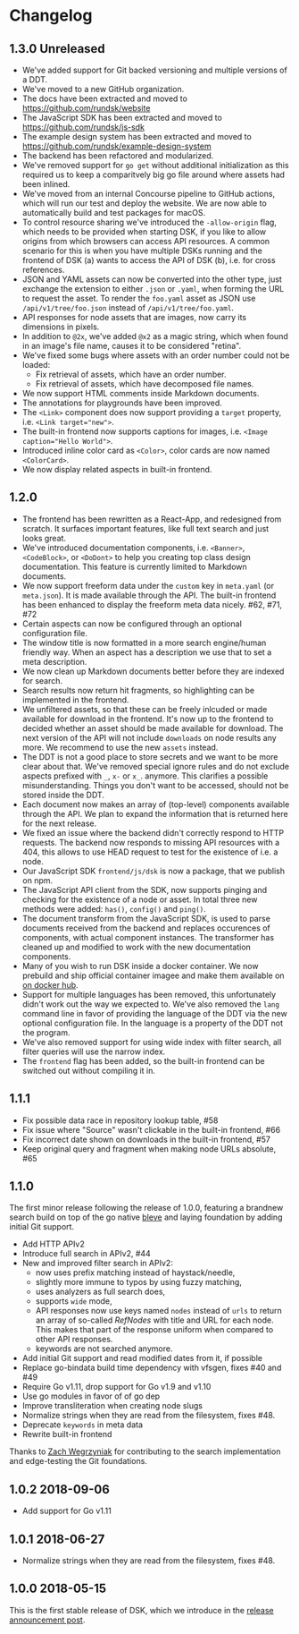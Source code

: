 # Changelog

## 1.3.0 Unreleased

- We've added support for Git backed versioning and multiple versions of a DDT.
- We've moved to a new GitHub organization.
- The docs have been extracted and moved to https://github.com/rundsk/website
- The JavaScript SDK has been extracted and moved to https://github.com/rundsk/js-sdk
- The example design system has been extracted and moved to https://github.com/rundsk/example-design-system
- The backend has been refactored and modularized.
- We've removed support for `go get` without additional initialization as this required us to
  keep a comparitvely big go file around where assets had been inlined.
- We've moved from an internal Concourse pipeline to GitHub actions, which will run our test
  and deploy the website. We are now able to automatically build and test packages for macOS.
- To control resource sharing we've introduced the `-allow-origin` flag, which
  needs to be provided when starting DSK, if you like to allow origins from which
  browsers can access API resources. A common scenario for this is when you have
  multiple DSKs running and the frontend of DSK (a) wants to access the API of DSK
  (b), i.e. for cross references.
- JSON and YAML assets can now be converted into the other type, just exchange the extension
  to either `.json` or `.yaml`, when forming the URL to request the asset. To render the `foo.yaml`
  asset as JSON use `/api/v1/tree/foo.json` instead of `/api/v1/tree/foo.yaml`.
- API responses for node assets that are images, now carry its dimensions in pixels.
- In addition to `@2x`, we've added `@x2` as a magic string, which when found in an image's file name, causes
  it to be considered "retina".
- We've fixed some bugs where assets with an order number could not be loaded:
	- Fix retrieval of assets, which have an order number.
	- Fix retrieval of assets, which have decomposed file names.
- We now support HTML comments inside Markdown documents.
- The annotations for playgrounds have been improved.
- The `<Link>` component does now support providing a `target` property, i.e. `<Link target="new">`.
- The built-in frontend now supports captions for images, i.e. `<Image caption="Hello World">`.
- Introduced inline color card as `<Color>`, color cards are now named `<ColorCard>`.
- We now display related aspects in built-in frontend.

## 1.2.0

- The frontend has been rewritten as a React-App, and redesigned
  from scratch. It surfaces important features, like full text search and
  just looks great.
- We've introduced documentation components, i.e. `<Banner>`, `<CodeBlock>`, or `<DoDont>` 
  to help you creating   top class design documentation. This feature is currently limited 
  to Markdown documents.
- We now support freeform data under the `custom` key in `meta.yaml` (or `meta.json`). It 
  is made available through the API. The built-in frontend has been enhanced to display 
  the freeform meta data nicely. #62, #71, #72
- Certain aspects can now be configured through an optional configuration file.
- The window title is now formatted in a more search engine/human friendly way.
  When an aspect has a description we use that to set a meta description.
- We now clean up Markdown documents better before they are indexed for search.
- Search results now return hit fragments, so highlighting can be implemented in the frontend.
- We unfiltered assets, so that these can be freely inlcuded or made available for
  download in the frontend. It's now up to the frontend to decided whether an asset
  should be made available for download. The next version of the API will not 
  include `downloads` on node results any more. We recommend to use the new `assets` 
  instead. 
- The DDT is not a good place to store secrets and we want to be more clear about that. We've
  removed special ignore rules and do not exclude aspects  prefixed with  `_`, `x-` or `x_`. 
  anymore. This clarifies a possible misunderstanding. Things you don't want to be accessed, 
  should not be stored inside the DDT.
- Each document now makes an array of (top-level) components available
  through the API. We plan to expand the information that 
  is returned here for the next release.
- We fixed an issue where the backend didn't correctly respond to HTTP
  requests. The backend now responds to missing API resources with a
  404, this allows to use HEAD request to test for the existence of i.e.
  a node.
- Our JavaScript SDK `frontend/js/dsk` is now a package, that we publish on npm.
- The JavaScript API client from the SDK, now supports pinging and    
  checking for the existence of a node or asset. In total three new     
  methods were added: `has()`, `config()` and `ping()`.                 
- The document transform from the JavaScript SDK, is used to parse documents
  received from the backend and replaces occurences of components, with 
  actual component instances. The transformer has cleaned up and modified 
  to work with the new documentation components.
- Many of you wish to run DSK inside a docker container. We now prebuild and ship official 
  container imagee and make them available on
  [on docker hub](https://cloud.docker.com/u/atelierdisko/repository/registry-1.docker.io/rundsk/dsk).
- Support for multiple languages has been removed, this unfortunately
  didn't work out the way we expected to. We've also removed the `lang`
  command line in favor of providing the language of the DDT via the new
  optional configuration file. In the language is a property of the DDT
  not the program.
- We've also removed support for using wide index with filter search,
  all filter queries will use the narrow index.
- The `frontend` flag has been added, so the built-in frontend can be switched out without
  compiling it in.

## 1.1.1

- Fix possible data race in repository lookup table, #58
- Fix issue where "Source" wasn't clickable in the built-in frontend, #66
- Fix incorrect date shown on downloads in the built-in frontend, #57
- Keep original query and fragment when making node URLs absolute, #65

## 1.1.0

The first minor release following the release of 1.0.0, featuring a 
brandnew search build on top of the go native 
[bleve](https://github.com/blevesearch/bleve) 
and laying foundation by adding initial Git support.

- Add HTTP APIv2
- Introduce full search in APIv2, #44
- New and improved filter search in APIv2: 
  - now uses prefix matching instead of haystack/needle,
  - slightly more immune to typos by using fuzzy matching,
  - uses analyzers as full search does,
  - supports `wide` mode, 
  - API responses now use keys named `nodes` instead of `urls` to return an
    array of so-called _RefNodes_ with title and URL for each node. This
    makes that part of the response uniform when compared to other API
    responses.
  - keywords are not searched anymore.
- Add initial Git support and read modified dates from it, if possible
- Replace go-bindata build time dependency with vfsgen, fixes #40 and #49
- Require Go v1.11, drop support for Go v1.9 and v1.10
- Use go modules in favor of of go dep
- Improve transliteration when creating node slugs
- Normalize strings when they are read from the filesystem, fixes #48.
- Deprecate `keywords` in meta data
- Rewrite built-in frontend

Thanks to [Zach Wegrzyniak](https://github.com/wegry/) for contributing to 
the search implementation and edge-testing the Git foundations.

## 1.0.2 2018-09-06

- Add support for Go v1.11

## 1.0.1 2018-06-27

- Normalize strings when they are read from the filesystem, fixes #48.

## 1.0.0 2018-05-15

This is the first stable release of DSK, which we introduce in the
[release announcement post](https://atelierdisko.de/journal/post-167-dsk).
